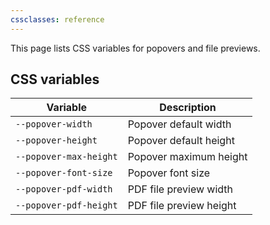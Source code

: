 ```yaml
---
cssclasses: reference
---
```


This page lists CSS variables for popovers and file previews.

## CSS variables

| Variable               | Description             |
| ---------------------- | ----------------------- |
| `--popover-width`      | Popover default width   |
| `--popover-height`     | Popover default height  |
| `--popover-max-height` | Popover maximum height  |
| `--popover-font-size`  | Popover font size       |
| `--popover-pdf-width`  | PDF file preview width  |
| `--popover-pdf-height` | PDF file preview height |
